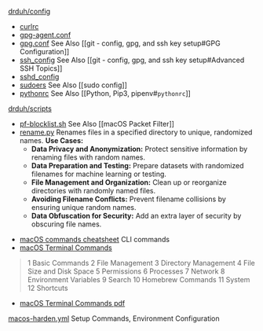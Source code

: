 
[drduh/config](https://github.com/drduh/config)
* [curlrc](https://github.com/drduh/config/blob/master/curlrc)
* [gpg-agent.conf](https://github.com/drduh/config/blob/master/gpg-agent.conf) 
* [gpg.conf](https://github.com/drduh/config/blob/master/gpg.conf) See Also [[git - config, gpg, and ssh key setup#GPG Configuration]]
* [ssh_config](https://github.com/drduh/config/blob/master/ssh_config) See Also [[git - config, gpg, and ssh key setup#Advanced SSH Topics]]
* [sshd_config](https://github.com/drduh/config/blob/master/sshd_config) 
* [sudoers](https://github.com/drduh/config/blob/master/sudoers) See Also [[sudo config]]
* [pythonrc](https://github.com/drduh/config/blob/master/pythonrc) See Also [[Python, Pip3, pipenv#`pythonrc`]]


[drduh/scripts](https://github.com/drduh/config/tree/master/scripts)
- [pf-blocklist.sh](https://github.com/drduh/config/blob/master/scripts/pf-blocklist.sh) See Also [[macOS Packet Filter]]
- [rename.py](https://github.com/drduh/config/blob/master/scripts/rename.py) Renames files in a specified directory to unique, randomized names.
	**Use Cases:**
	- **Data Privacy and Anonymization:** Protect sensitive information by renaming files with random names.
	- **Data Preparation and Testing:** Prepare datasets with randomized filenames for machine learning or testing.
	- **File Management and Organization:** Clean up or reorganize directories with randomly named files.
	- **Avoiding Filename Conflicts:** Prevent filename collisions by ensuring unique random names.
	- **Data Obfuscation for Security:** Add an extra layer of security by obscuring file names.


* [macOS commands cheatsheet](https://www.zoocoup.org/exhibits/cheatsheets/macos.html) CLI commands
* [macOS Terminal Commands](https://phoenixnap.com/kb/mac-terminal-commands )
> 	1 Basic Commands
> 	2 File Management
> 	3 ﻿﻿Directory Management
> 	4 ﻿﻿File Size and Disk Space
> 	5 Permissions
> 	6 Processes
> 	7 Network
> 	8 Environment Variables
> 	9 Search
> 	10 Homebrew Commands
> 	11 ﻿﻿﻿System
> 	12 Shortcuts
* [macOS Terminal Commands pdf](https://phoenixnap.com/kb/wp-content/uploads/2023/05/mac-terminal-commands-cheat-sheet-pdf.pdf )


[macos-harden.yml](https://gist.github.com/lrvick/125b167c1d7243ddf30b18fe7a965d1b) Setup Commands, Environment Configuration 